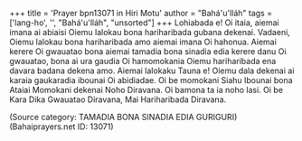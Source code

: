+++
title = 'Prayer bpn13071 in Hiri Motu'
author = "Bahá'u'lláh"
tags = ['lang-ho', '', "Bahá'u'lláh", "unsorted"]
+++
Lohiabada e!  Oi itaia, aiemai imana ai abiaisi Oiemu lalokau bona hariharibada gubana dekenai.  Vadaeni, Oiemu lalokau bona hariharibada amo aiemai imana Oi hahonua.  Aiemai kerere Oi gwauatao bona aiemai tamadia bona sinadia edia kerere danu Oi gwauatao, bona ai ura gaudia Oi hamomokania Oiemu hariharibada ena davara badana dekena amo.  Aiemai lalokaku Tauna e! Oiemu dala dekenai ai karaia gaukaradia ibounai Oi abidiadae.   Oi be momokani Siahu Ibounai bona Ataiai Momokani dekenai Noho Diravana. Oi bamona ta ia noho lasi.  Oi be Kara Dika Gwauatao Diravana, Mai Hariharibada Diravana.

(Source category: TAMADIA BONA SINADIA EDIA GURIGURI)
(Bahaiprayers.net ID: 13071)
